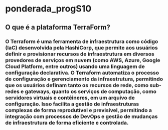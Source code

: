 # ponderada_progS10

## O que é a plataforma TerraForm?

### O Terraform é uma ferramenta de infraestrutura como código (IaC) desenvolvida pela HashiCorp, que permite aos usuários definir e provisionar recursos de infraestrutura em diversos provedores de serviços em nuvem (como AWS, Azure, Google Cloud Platform, entre outros) usando uma linguagem de configuração declarativa. O Terraform automatiza o processo de configuração e gerenciamento da infraestrutura, permitindo que os usuários definam tanto os recursos de rede, como sub-redes e gateways, quanto os serviços de computação, como servidores virtuais e contêineres, em um arquivo de configuração. Isso facilita a gestão de infraestruturas complexas de forma reprodutível e previsível, permitindo a integração com processos de DevOps e gestão de mudanças de infraestrutura de forma eficiente e controlada.